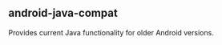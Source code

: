 android-java-compat
-------------------
Provides current Java functionality for older Android versions.
